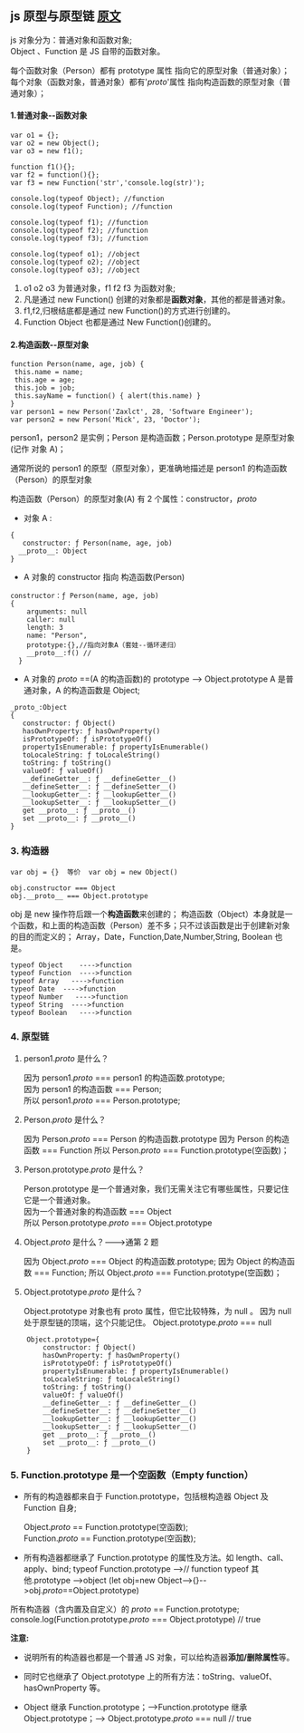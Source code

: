 ## js 原型与原型链 [原文](https://www.jianshu.com/p/652991a67186)

js 对象分为：普通对象和函数对象;  
Object 、Function 是 JS 自带的函数对象。

每个函数对象（Person）都有 prototype 属性 指向它的原型对象（普通对象）；  
每个对象（函数对象，普通对象）都有'_proto_'属性 指向构造函数的原型对象（普通对象）；

#### 1.普通对象--函数对象

```
var o1 = {};
var o2 = new Object();
var o3 = new f1();

function f1(){};
var f2 = function(){};
var f3 = new Function('str','console.log(str)');

console.log(typeof Object); //function
console.log(typeof Function); //function

console.log(typeof f1); //function
console.log(typeof f2); //function
console.log(typeof f3); //function

console.log(typeof o1); //object
console.log(typeof o2); //object
console.log(typeof o3); //object
```

1. o1 o2 o3 为普通对象，f1 f2 f3 为函数对象;
2. 凡是通过 new Function() 创建的对象都是**函数对象**，其他的都是普通对象。
3. f1,f2,归根结底都是通过 new Function()的方式进行创建的。
4. Function Object 也都是通过 New Function()创建的。

#### 2.构造函数--原型对象

```
function Person(name, age, job) {
 this.name = name;
 this.age = age;
 this.job = job;
 this.sayName = function() { alert(this.name) }
}
var person1 = new Person('Zaxlct', 28, 'Software Engineer');
var person2 = new Person('Mick', 23, 'Doctor');
```

person1，person2 是实例；Person 是构造函数；Person.prototype 是原型对象(记作 对象 A)；

通常所说的 person1 的原型（原型对象），更准确地描述是 person1 的构造函数（Person）的原型对象

构造函数（Person）的原型对象(A) 有 2 个属性：constructor，_proto_

- 对象 A :

```
{
   constructor: ƒ Person(name, age, job)
  __proto__: Object
}
```

- A 对象的 constructor 指向 构造函数(Person)

```
constructor：ƒ Person(name, age, job)
{
    arguments: null
    caller: null
    length: 3
    name: "Person",
    prototype:{},//指向对象A（套娃--循环递归）
    __proto__:f() //
  }
```

- A 对象的 _proto_ ==(A 的构造函数)的 prototype --> Object.prototype
  A 是普通对象，A 的构造函数是 Object;

```
_proto_:Object
{
   constructor: ƒ Object()
   hasOwnProperty: ƒ hasOwnProperty()
   isPrototypeOf: ƒ isPrototypeOf()
   propertyIsEnumerable: ƒ propertyIsEnumerable()
   toLocaleString: ƒ toLocaleString()
   toString: ƒ toString()
   valueOf: ƒ valueOf()
   __defineGetter__: ƒ __defineGetter__()
   __defineSetter__: ƒ __defineSetter__()
   __lookupGetter__: ƒ __lookupGetter__()
   __lookupSetter__: ƒ __lookupSetter__()
   get __proto__: ƒ __proto__()
   set __proto__: ƒ __proto__()
}

```

### 3. 构造器

```
var obj = {}  等价  var obj = new Object()

obj.constructor === Object
obj.__proto__ === Object.prototype
```

obj 是 new 操作符后跟一个**构造函数**来创建的；
构造函数（Object）本身就是一个函数，和上面的构造函数（Person）差不多；只不过该函数是出于创建新对象的目的而定义的； Array，Date，Function,Date,Number,String, Boolean 也是。

```
typeof Object    ---->function
typeof Function  ---->function
typeof Array   ---->function
typeof Date  ---->function
typeof Number   ---->function
typeof String  ---->function
typeof Boolean   ---->function
```

### 4. 原型链

1. person1._proto_ 是什么？

   因为 person1._proto_ === person1 的构造函数.prototype;  
   因为 person1 的构造函数 === Person;  
   所以 person1._proto_ === Person.prototype;

2. Person._proto_ 是什么？

   因为 Person._proto_ === Person 的构造函数.prototype
   因为 Person 的构造函数 === Function
   所以 Person._proto_ === Function.prototype(空函数)；

3. Person.prototype._proto_ 是什么？

   Person.prototype 是一个普通对象，我们无需关注它有哪些属性，只要记住它是一个普通对象。  
   因为一个普通对象的构造函数 === Object  
   所以 Person.prototype._proto_ === Object.prototype

4. Object._proto_ 是什么？--->通第 2 题

   因为 Object._proto_ === Object 的构造函数.prototype;
   因为 Object 的构造函数 === Function;
   所以 Object._proto_ === Function.prototype(空函数)；

5. Object.prototype._proto_ 是什么？

   Object.prototype 对象也有 proto 属性，但它比较特殊，为 null 。
   因为 null 处于原型链的顶端，这个只能记住。
   Object.prototype._proto_ === null

```
    Object.prototype={
        constructor: ƒ Object()
        hasOwnProperty: ƒ hasOwnProperty()
        isPrototypeOf: ƒ isPrototypeOf()
        propertyIsEnumerable: ƒ propertyIsEnumerable()
        toLocaleString: ƒ toLocaleString()
        toString: ƒ toString()
        valueOf: ƒ valueOf()
        __defineGetter__: ƒ __defineGetter__()
        __defineSetter__: ƒ __defineSetter__()
        __lookupGetter__: ƒ __lookupGetter__()
        __lookupSetter__: ƒ __lookupSetter__()
        get __proto__: ƒ __proto__()
        set __proto__: ƒ __proto__()
    }
```

### 5. Function.prototype 是一个空函数（Empty function）

- 所有的构造器都来自于 Function.prototype，包括根构造器 Object 及 Function 自身;

  Object._proto_ == Function.prototype(空函数);  
  Function._proto_ == Function.prototype(空函数);

- 所有构造器都继承了 Function.prototype 的属性及方法。如 length、call、apply、bind;
  typeof Function.prototype -->// function
  typeof 其他.prototype -->object (let obj=new Object-->{}-->obj._proto_==Object.prototype)

所有构造器（含内置及自定义）的 _proto_ == Function.prototype;
console.log(Function.prototype._proto_ === Object.prototype) // true

**注意:**

- 说明所有的构造器也都是一个普通 JS 对象，可以给构造器**添加/删除属性**等。
- 同时它也继承了 Object.prototype 上的所有方法：toString、valueOf、hasOwnProperty 等。

- Object 继承 Function.prototype；-->Function.prototype 继承 Object.prototype；--> Object.prototype._proto_ === null // true
